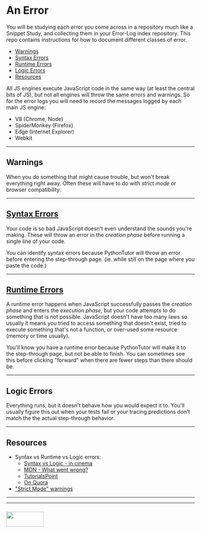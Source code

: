 # An Error

You will be studying each error you come across in a repository much like a Snippet Study, and collecting them in your Error-Log index repository. This repo contains instructions for how to document different classes of error.

* [Warnings](#warnings)  
* [Syntax Errors](#syntax-errors)
* [Runtime Errors](#runtime-errors)
* [Logic Errors](#logic-errors)
* [Resources](#resources)

All JS engines execute JavaScript code in the same way (at least the central bits of JS), but not all engines will throw the same errors and warnings.  So for the error logs you will need to record the messages logged by each main JS engine:
* V8 (Chrome, Node)
* SpiderMonkey (Firefox)
* Edge (Internet Explorer)
* Webkit

___

## Warnings

When you do something that might cause trouble, but won't break everything right away.  Often these will have to do with _strict mode_ or browser compatibility.

___

## [Syntax Errors](./syntax-errors.md)

Your code is so bad JavaScript doesn't even understand the sounds you're making.  These will throw an error in the _creation phase_ before running a single line of your code.

You can identify syntax errors because PythonTutor will throw an error before entering the step-through page. (ie. while still on the page where you paste the code.)

___

## [Runtime Errors](./runtime-errors.md)

A runtime error happens when JavaScript successfully passes the _creation phase_ and enters the _execution phase_, but your code attempts to do something that is not possible.  JavaScript doesn't have too many laws so usually it means you tried to access something that doesn't exist, tried to execute something that's not a function, or over-used some resource (memory or time usually).  

You'll know you have a runtime error because PythonTutor will make it to the step-through page, but not be able to finish.   You can sometimes see this before clicking "forward" when there are fewer steps than there should be.


___

## Logic Errors

Everything runs, but it doesn't behave how you would expect it to. You'll usually figure this out when your tests fail or your tracing predictions don't match the the actual step-through behavior.


___

## Resources

* Syntax vs Runtime vs Logic errors:
  * [Syntax vs Logic - in cinema](https://www.youtube.com/watch?v=tV0tQisuxPo)
  * [MDN - What went wrong?](https://developer.mozilla.org/en-US/docs/Learn/JavaScript/First_steps/What_went_wrong)
  * [TutorialsPoint](https://www.tutorialspoint.com/javascript/javascript_error_handling.htm)
  * [On Quora](https://www.quora.com/What-is-the-difference-between-a-logical-error-and-a-semantic-error)
* ["Strict Mode" warnings](http://www.javascriptkit.com/javatutors/serror.shtml)

___
___
### <a href="http://elewa.education/blog" target="_blank"><img src="https://user-images.githubusercontent.com/18554853/34921062-506450ae-f97d-11e7-875f-6feeb26ad72d.png" width="100" height="40"/></a>
